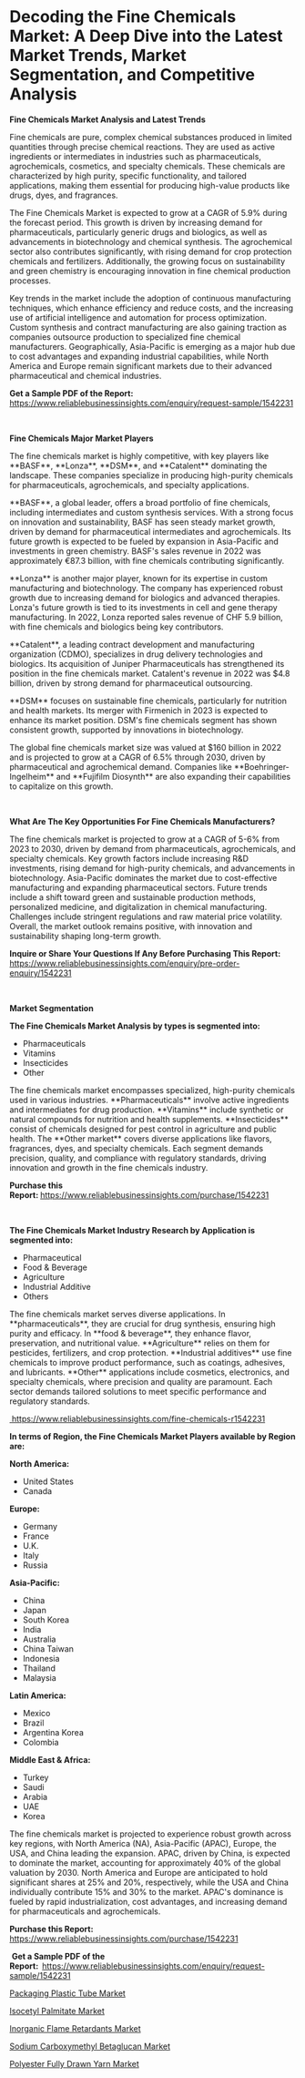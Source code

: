 <p><h1>Decoding the Fine Chemicals Market: A Deep Dive into the Latest Market Trends, Market Segmentation, and Competitive Analysis</h1></p><p><strong>Fine Chemicals Market Analysis and Latest Trends</strong></p>
<p><p>Fine chemicals are pure, complex chemical substances produced in limited quantities through precise chemical reactions. They are used as active ingredients or intermediates in industries such as pharmaceuticals, agrochemicals, cosmetics, and specialty chemicals. These chemicals are characterized by high purity, specific functionality, and tailored applications, making them essential for producing high-value products like drugs, dyes, and fragrances.</p><p>The Fine Chemicals Market is expected to grow at a CAGR of 5.9% during the forecast period. This growth is driven by increasing demand for pharmaceuticals, particularly generic drugs and biologics, as well as advancements in biotechnology and chemical synthesis. The agrochemical sector also contributes significantly, with rising demand for crop protection chemicals and fertilizers. Additionally, the growing focus on sustainability and green chemistry is encouraging innovation in fine chemical production processes.</p><p>Key trends in the market include the adoption of continuous manufacturing techniques, which enhance efficiency and reduce costs, and the increasing use of artificial intelligence and automation for process optimization. Custom synthesis and contract manufacturing are also gaining traction as companies outsource production to specialized fine chemical manufacturers. Geographically, Asia-Pacific is emerging as a major hub due to cost advantages and expanding industrial capabilities, while North America and Europe remain significant markets due to their advanced pharmaceutical and chemical industries.</p></p>
<p><strong>Get a Sample PDF of the Report:&nbsp;</strong> <a href="https://www.reliablebusinessinsights.com/enquiry/request-sample/1542231?utm_campaign=57&utm_medium=2&utm_source=Github&utm_content=ia&utm_term=26012025&utm_id=fine-chemicals">https://www.reliablebusinessinsights.com/enquiry/request-sample/1542231</a></p>
<p>&nbsp;</p>
<p><strong>Fine Chemicals Major Market Players</strong></p>
<p><p>The fine chemicals market is highly competitive, with key players like **BASF**, **Lonza**, **DSM**, and **Catalent** dominating the landscape. These companies specialize in producing high-purity chemicals for pharmaceuticals, agrochemicals, and specialty applications.</p><p>**BASF**, a global leader, offers a broad portfolio of fine chemicals, including intermediates and custom synthesis services. With a strong focus on innovation and sustainability, BASF has seen steady market growth, driven by demand for pharmaceutical intermediates and agrochemicals. Its future growth is expected to be fueled by expansion in Asia-Pacific and investments in green chemistry. BASF's sales revenue in 2022 was approximately €87.3 billion, with fine chemicals contributing significantly.</p><p>**Lonza** is another major player, known for its expertise in custom manufacturing and biotechnology. The company has experienced robust growth due to increasing demand for biologics and advanced therapies. Lonza's future growth is tied to its investments in cell and gene therapy manufacturing. In 2022, Lonza reported sales revenue of CHF 5.9 billion, with fine chemicals and biologics being key contributors.</p><p>**Catalent**, a leading contract development and manufacturing organization (CDMO), specializes in drug delivery technologies and biologics. Its acquisition of Juniper Pharmaceuticals has strengthened its position in the fine chemicals market. Catalent's revenue in 2022 was $4.8 billion, driven by strong demand for pharmaceutical outsourcing.</p><p>**DSM** focuses on sustainable fine chemicals, particularly for nutrition and health markets. Its merger with Firmenich in 2023 is expected to enhance its market position. DSM's fine chemicals segment has shown consistent growth, supported by innovations in biotechnology.</p><p>The global fine chemicals market size was valued at $160 billion in 2022 and is projected to grow at a CAGR of 6.5% through 2030, driven by pharmaceutical and agrochemical demand. Companies like **Boehringer-Ingelheim** and **Fujifilm Diosynth** are also expanding their capabilities to capitalize on this growth.</p></p>
<p>&nbsp;</p>
<p><strong>What Are The Key Opportunities For Fine Chemicals Manufacturers?</strong></p>
<p><p>The fine chemicals market is projected to grow at a CAGR of 5-6% from 2023 to 2030, driven by demand from pharmaceuticals, agrochemicals, and specialty chemicals. Key growth factors include increasing R&D investments, rising demand for high-purity chemicals, and advancements in biotechnology. Asia-Pacific dominates the market due to cost-effective manufacturing and expanding pharmaceutical sectors. Future trends include a shift toward green and sustainable production methods, personalized medicine, and digitalization in chemical manufacturing. Challenges include stringent regulations and raw material price volatility. Overall, the market outlook remains positive, with innovation and sustainability shaping long-term growth.</p></p>
<p><strong>Inquire or Share Your Questions If Any Before Purchasing This Report:</strong> <a href="https://www.reliablebusinessinsights.com/enquiry/pre-order-enquiry/1542231?utm_campaign=57&utm_medium=2&utm_source=Github&utm_content=ia&utm_term=26012025&utm_id=fine-chemicals">https://www.reliablebusinessinsights.com/enquiry/pre-order-enquiry/1542231</a></p>
<p>&nbsp;</p>
<p><strong>Market Segmentation</strong></p>
<p><strong>The Fine Chemicals Market Analysis by types is segmented into:</strong></p>
<p><ul><li>Pharmaceuticals</li><li>Vitamins</li><li>Insecticides</li><li>Other</li></ul></p>
<p><p>The fine chemicals market encompasses specialized, high-purity chemicals used in various industries. **Pharmaceuticals** involve active ingredients and intermediates for drug production. **Vitamins** include synthetic or natural compounds for nutrition and health supplements. **Insecticides** consist of chemicals designed for pest control in agriculture and public health. The **Other market** covers diverse applications like flavors, fragrances, dyes, and specialty chemicals. Each segment demands precision, quality, and compliance with regulatory standards, driving innovation and growth in the fine chemicals industry.</p></p>
<p><strong>Purchase this Report:&nbsp;</strong><a href="https://www.reliablebusinessinsights.com/purchase/1542231?utm_campaign=57&utm_medium=2&utm_source=Github&utm_content=ia&utm_term=26012025&utm_id=fine-chemicals">https://www.reliablebusinessinsights.com/purchase/1542231</a></p>
<p>&nbsp;</p>
<p><strong>The Fine Chemicals Market Industry Research by Application is segmented into:</strong></p>
<p><ul><li>Pharmaceutical</li><li>Food & Beverage</li><li>Agriculture</li><li>Industrial Additive</li><li>Others</li></ul></p>
<p><p>The fine chemicals market serves diverse applications. In **pharmaceuticals**, they are crucial for drug synthesis, ensuring high purity and efficacy. In **food & beverage**, they enhance flavor, preservation, and nutritional value. **Agriculture** relies on them for pesticides, fertilizers, and crop protection. **Industrial additives** use fine chemicals to improve product performance, such as coatings, adhesives, and lubricants. **Other** applications include cosmetics, electronics, and specialty chemicals, where precision and quality are paramount. Each sector demands tailored solutions to meet specific performance and regulatory standards.</p></p>
<p><a href="https://www.reliablebusinessinsights.com/fine-chemicals-r1542231?utm_campaign=57&utm_medium=2&utm_source=Github&utm_content=ia&utm_term=26012025&utm_id=fine-chemicals">&nbsp;https://www.reliablebusinessinsights.com/fine-chemicals-r1542231</a></p>
<p><strong>In terms of Region, the Fine Chemicals Market Players available by Region are:</strong></p>
<p>
    <p> <strong> North America: </strong>
        <ul>
            <li>United States</li>
            <li>Canada</li>
        </ul>
        </p> 
    <p> <strong> Europe: </strong>
        <ul>
            <li>Germany</li>
            <li>France</li>
            <li>U.K.</li>
            <li>Italy</li>
            <li>Russia</li>
        </ul>
        </p> 
    <p> <strong> Asia-Pacific: </strong>
        <ul>
            <li>China</li>
            <li>Japan</li>
            <li>South Korea</li>
            <li>India</li>
            <li>Australia</li>
            <li>China Taiwan</li>
            <li>Indonesia</li>
            <li>Thailand</li>
            <li>Malaysia</li>
        </ul>
        </p> 
    <p> <strong> Latin America: </strong>
        <ul>
            <li>Mexico</li>
            <li>Brazil</li>
            <li>Argentina Korea</li>
            <li>Colombia</li>
        </ul>
        </p> 
    <p> <strong> Middle East & Africa: </strong>
        <ul>
            <li>Turkey</li>
            <li>Saudi</li>
            <li>Arabia</li>
            <li>UAE</li>
            <li>Korea</li>
        </ul>
    </p>
    </p>
<p><p>The fine chemicals market is projected to experience robust growth across key regions, with North America (NA), Asia-Pacific (APAC), Europe, the USA, and China leading the expansion. APAC, driven by China, is expected to dominate the market, accounting for approximately 40% of the global valuation by 2030. North America and Europe are anticipated to hold significant shares at 25% and 20%, respectively, while the USA and China individually contribute 15% and 30% to the market. APAC's dominance is fueled by rapid industrialization, cost advantages, and increasing demand for pharmaceuticals and agrochemicals.</p></p>
<p><strong>Purchase this Report: </strong><a href="https://www.reliablebusinessinsights.com/purchase/1542231?utm_campaign=57&utm_medium=2&utm_source=Github&utm_content=ia&utm_term=26012025&utm_id=fine-chemicals">https://www.reliablebusinessinsights.com/purchase/1542231</a></p>
<p>&nbsp;<strong>Get a Sample PDF of the Report:&nbsp;&nbsp;</strong><a href="https://www.reliablebusinessinsights.com/enquiry/request-sample/1542231?utm_campaign=57&utm_medium=2&utm_source=Github&utm_content=ia&utm_term=26012025&utm_id=fine-chemicals">https://www.reliablebusinessinsights.com/enquiry/request-sample/1542231</a></p>
<p><strong></strong></p>
<p><p><a href="https://github.com/redwaymarilynn63/Market-Research-Report-List-1/blob/main/packaging-plastic-tube-market.md?utm_campaign=57&utm_medium=2&utm_source=Github&utm_content=ia&utm_term=26012025&utm_id=fine-chemicals">Packaging Plastic Tube Market</a></p><p><a href="https://github.com/ajconndra/Market-Research-Report-List-1/blob/main/isocetyl-palmitate-market.md?utm_campaign=57&utm_medium=2&utm_source=Github&utm_content=ia&utm_term=26012025&utm_id=fine-chemicals">Isocetyl Palmitate Market</a></p><p><a href="https://github.com/ravenecashe/Market-Research-Report-List-1/blob/main/inorganic-flame-retardants-market.md?utm_campaign=57&utm_medium=2&utm_source=Github&utm_content=ia&utm_term=26012025&utm_id=fine-chemicals">Inorganic Flame Retardants Market</a></p><p><a href="https://github.com/rahebeinum/Market-Research-Report-List-1/blob/main/sodium-carboxymethyl-betaglucan-market.md?utm_campaign=57&utm_medium=2&utm_source=Github&utm_content=ia&utm_term=26012025&utm_id=fine-chemicals">Sodium Carboxymethyl Betaglucan Market</a></p><p><a href="https://github.com/ccreola81/Market-Research-Report-List-1/blob/main/polyester-fully-drawn-yarn-market.md?utm_campaign=57&utm_medium=2&utm_source=Github&utm_content=ia&utm_term=26012025&utm_id=fine-chemicals">Polyester Fully Drawn Yarn Market</a></p></p>